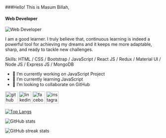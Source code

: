 ###Hello! This is Masum Billah,
#### Web Developer
![Web Developer](https://media.licdn.com/dms/image/D5616AQHuh-PhL3DUjw/profile-displaybackgroundimage-shrink_350_1400/0/1714110888051?e=1720051200&v=beta&t=mW0Z86nRYXtkbG_-4BoA2DQDQVbSQgyekr2a493fdxc)

I am a good learner. I truly believe that, continuous learning is indeed a powerful tool for achieving my dreams and it keeps me more adaptable, sharp, and ready to tackle new challenges.

Skills: HTML / CSS / Bootstrap / JavaScript / React JS / Redux / Material UI / Node JS / Express JS / MongoDB

- 🔭 I’m currently working on JavaScript Project 
- 🌱 I’m currently learning JavaScript 
- 👯 I’m looking to collaborate on GitHub 


[<img src='https://cdn.jsdelivr.net/npm/simple-icons@3.0.1/icons/github.svg' alt='github' height='40'>](https://github.com/masum2212)  [<img src='https://cdn.jsdelivr.net/npm/simple-icons@3.0.1/icons/linkedin.svg' alt='linkedin' height='40'>](https://www.linkedin.com/in/themasumbillah/)  [<img src='https://cdn.jsdelivr.net/npm/simple-icons@3.0.1/icons/facebook.svg' alt='facebook' height='40'>](https://www.facebook.com/masum1820)  [<img src='https://cdn.jsdelivr.net/npm/simple-icons@3.0.1/icons/instagram.svg' alt='instagram' height='40'>](https://www.instagram.com/masum151820/)  

[![Top Langs](https://github-readme-stats.vercel.app/api/top-langs/?username=masum2212)](https://github.com/anuraghazra/github-readme-stats)

![GitHub stats](https://github-readme-stats.vercel.app/api?username=masum2212&show_icons=true)  

![GitHub streak stats](https://streak-stats.demolab.com/?user=masum2212)  

